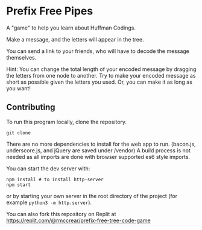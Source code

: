# Prefix Free Pipes

A "game" to help you learn about Huffman Codings.

Make a message, and the letters will appear in the tree.

You can send a link to your friends, who will have to decode the message themselves.

Hint: You can change the total length of your encoded message by dragging the letters from one node to another. Try to make your encoded message as short as possible given the letters you used. Or, you can make it as long as you want!

## Contributing

To run this program locally, clone the repository.

    git clone

There are no more dependencies to install for the web app to run. (bacon.js, underscore.js, and jQuery are saved under /vendor) A build process is not needed as all imports are done with browser supported es6 style imports.

You can start the dev server with:

    npm install # to install http-server
    npm start

or by starting your own server in the root directory of the project (for example `python3 -m http.server`).

You can also fork this repository on Replit at https://replit.com/@rmccrear/prefix-free-tree-code-game
